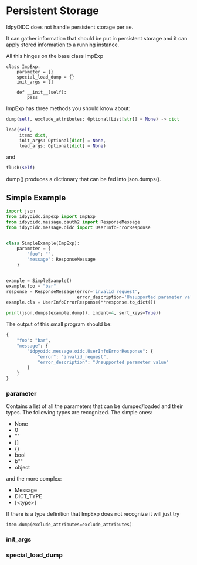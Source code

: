 # Persistent Storage

IdpyOIDC does not handle persistent storage per se.

It can gather information that should be put in persistent storage and it 
can apply stored information to a running instance.

All this hinges on the base class ImpExp

```
class ImpExp:
    parameter = {}
    special_load_dump = {}
    init_args = []

    def __init__(self):
        pass
```

ImpExp has three methods you should know about:

```Python
dump(self, exclude_attributes: Optional[List[str]] = None) -> dict
```

```Python
load(self,
     item: dict,
     init_args: Optional[dict] = None,
     load_args: Optional[dict] = None)
```
and

```Python
flush(self)
```

dump() produces a dictionary that can be fed into json.dumps(). 

## Simple Example

```Python
import json
from idpyoidc.impexp import ImpExp
from idpyoidc.message.oauth2 import ResponseMessage
from idpyoidc.message.oidc import UserInfoErrorResponse


class SimpleExample(ImpExp):
    parameter = {
        "foo": "",
        "message": ResponseMessage
    }


example = SimpleExample()
example.foo = "bar"
response = ResponseMessage(error='invalid_request',
                           error_description='Unsupported parameter value')
example.cls = UserInfoErrorResponse(**response.to_dict())

print(json.dumps(example.dump(), indent=4, sort_keys=True))
```

The output of this small program should be:

```Python
{
    "foo": "bar",
    "message": {
        "idpyoidc.message.oidc.UserInfoErrorResponse": {
            "error": "invalid_request",
            "error_description": "Unsupported parameter value"
        }
    }
}
```



### parameter

Contains a list of all the parameters that can be dumped/loaded and their types.
The following types are recognized.
The simple ones:
- None
- 0
- ""
- []
- {}
- bool
- b""
- object

and the more complex:

- Message
- DICT_TYPE
- [\<type\>]

If there is a type definition that ImpExp does not recognize it will just try

```
item.dump(exclude_attributes=exclude_attributes)
```

### init_args

### special_load_dump

